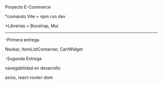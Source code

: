 Proyecto E-Commerce

\*comando Vite = npm run dev

\*Librerias = Boostrap, Mui

---

-Primera entrega

Navbar, ItemListContarner, CartWidget

-Sugunda Entrega

navegabilidad en desarrollo

axios, react-router-dom
